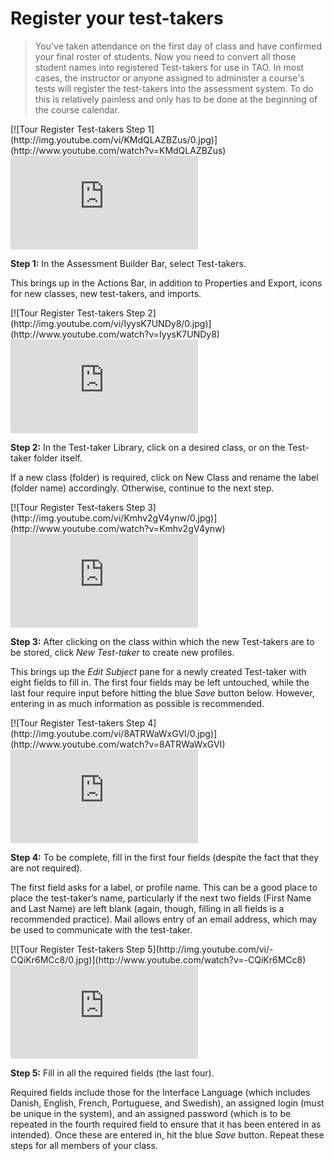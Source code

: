 # Register your test-takers

>You've taken attendance on the first day of class and have confirmed your final roster of students. Now you need to convert all those student names into registered Test-takers for use in TAO. In most cases, the instructor or anyone assigned to administer a course's tests will register the test-takers into the assessment system. To do this is relatively painless and only has to be done at the beginning of the course calendar.

<div class="hidden-video">
[![Tour Register Test-takers Step 1](http://img.youtube.com/vi/KMdQLAZBZus/0.jpg)](http://www.youtube.com/watch?v=KMdQLAZBZus)
</div>

<div class='embed-container'><iframe src="https://www.youtube.com/embed/KMdQLAZBZus?rel=0" frameborder="0" allowfullscreen="true"></iframe></div>

**Step 1:** In the Assessment Builder Bar, select Test-takers. 

This brings up in the Actions Bar, in addition to Properties and Export, icons for new classes, new test-takers, and imports.

<div class="hidden-video">
[![Tour Register Test-takers Step 2](http://img.youtube.com/vi/IyysK7UNDy8/0.jpg)](http://www.youtube.com/watch?v=IyysK7UNDy8)
</div>

<div class='embed-container'><iframe src="https://www.youtube.com/embed/IyysK7UNDy8?rel=0" frameborder="0" allowfullscreen="true"></iframe></div>

**Step 2:** In the Test-taker Library, click on a desired class, or on the Test-taker folder itself.

If a new class (folder) is required, click on New Class and rename the label (folder name) accordingly. Otherwise, continue to the next step.

<div class="hidden-video">
[![Tour Register Test-takers Step 3](http://img.youtube.com/vi/Kmhv2gV4ynw/0.jpg)](http://www.youtube.com/watch?v=Kmhv2gV4ynw)
</div>

<div class='embed-container'><iframe src="https://www.youtube.com/embed/Kmhv2gV4ynw?rel=0" frameborder="0" allowfullscreen="true"></iframe></div>

**Step 3:** After clicking on the class within which the new Test-takers are to be stored, click *New Test-taker* to create new profiles.

This brings up the *Edit Subject* pane for a newly created Test-taker with eight fields to fill in. The first four fields may be left untouched, while the last four require input before hitting the blue *Save* button below. However, entering in as much information as possible is recommended.

<div class="hidden-video">
[![Tour Register Test-takers Step 4](http://img.youtube.com/vi/8ATRWaWxGVI/0.jpg)](http://www.youtube.com/watch?v=8ATRWaWxGVI)
</div>

<div class='embed-container'><iframe src="https://www.youtube.com/embed/8ATRWaWxGVI?rel=0" frameborder="0" allowfullscreen="true"></iframe></div>

**Step 4:** To be complete, fill in the first four fields (despite the fact that they are not required).

The first field asks for a label, or profile name. This can be a good place to place the test-taker’s name, particularly if the next two fields (First Name and Last Name) are left blank (again, though, filling in all fields is a recommended practice). Mail allows entry of an email address, which may be used to communicate with the test-taker.

<div class="hidden-video">
[![Tour Register Test-takers Step 5](http://img.youtube.com/vi/-CQiKr6MCc8/0.jpg)](http://www.youtube.com/watch?v=-CQiKr6MCc8)
</div>

<div class='embed-container'><iframe src="https://www.youtube.com/embed/-CQiKr6MCc8?rel=0" frameborder="0" allowfullscreen="true"></iframe></div>

**Step 5:** Fill in all the required fields (the last four).

Required fields include those for the Interface Language (which includes Danish, English, French, Portuguese, and Swedish), an assigned login (must be unique in the system), and an assigned password (which is to be repeated in the fourth required field to ensure that it has been entered in as intended). Once these are entered in, hit the blue *Save* button. Repeat these steps for all members of your class.